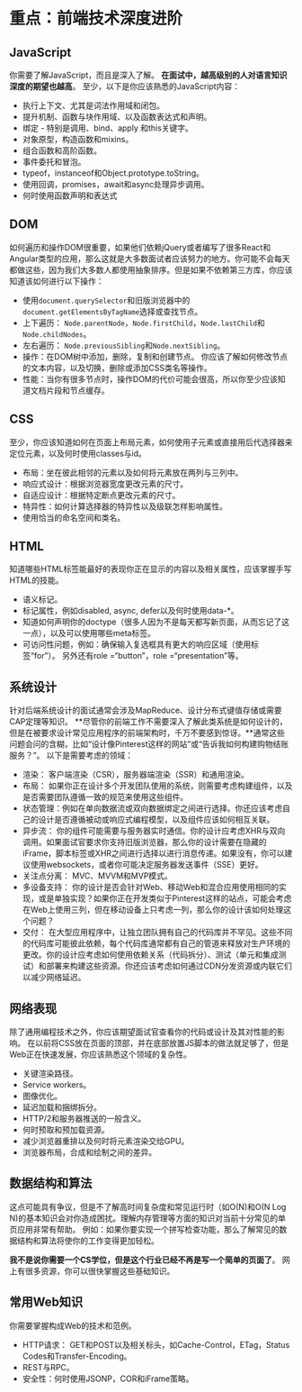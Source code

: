 # 重点：前端技术深度进阶

## **JavaScript**

你需要了解JavaScript，而且是深入了解。 **在面试中，越高级别的人对语言知识深度的期望也越高**。 至少，以下是你应该熟悉的JavaScript内容：

- 执行上下文、尤其是词法作用域和闭包。
- 提升机制、函数与块作用域、以及函数表达式和声明。
- 绑定 - 特别是调用、bind、apply 和this关键字。
- 对象原型，构造函数和mixins。
- 组合函数和高阶函数。
- 事件委托和冒泡。
- typeof，instanceof和Object.prototype.toString。
- 使用回调，promises，await和async处理异步调用。
- 何时使用函数声明和表达式

## **DOM**

如何遍历和操作DOM很重要，如果他们依赖jQuery或者编写了很多React和Angular类型的应用，那么这就是大多数面试者应该努力的地方。你可能不会每天都做这些，因为我们大多数人都使用抽象排序。但是如果不依赖第三方库，你应该知道该如何进行以下操作：

- 使用`document.querySelector`和旧版浏览器中的`document.getElementsByTagName`选择或查找节点。
- 上下遍历： `Node.parentNode`，`Node.firstChild`，`Node.lastChild`和`Node.childNodes`。
- 左右遍历： `Node.previousSibling`和`Node.nextSibling`。
- 操作：在DOM树中添加，删除，复制和创建节点。 你应该了解如何修改节点的文本内容，以及切换，删除或添加CSS类名等操作。
- 性能：当你有很多节点时，操作DOM的代价可能会很高，所以你至少应该知道文档片段和节点缓存。

## **CSS**

至少，你应该知道如何在页面上布局元素，如何使用子元素或直接用后代选择器来定位元素，以及何时使用classes与id。

- 布局：坐在彼此相邻的元素以及如何将元素放在两列与三列中。
- 响应式设计：根据浏览器宽度更改元素的尺寸。
- 自适应设计：根据特定断点更改元素的尺寸。
- 特异性：如何计算选择器的特异性以及级联怎样影响属性。
- 使用恰当的命名空间和类名。

## **HTML**

知道哪些HTML标签能最好的表现你正在显示的内容以及相关属性，应该掌握手写HTML的技能。

- 语义标记。
- 标记属性，例如disabled, async, defer以及何时使用data-*。
- 知道如何声明你的doctype（很多人因为不是每天都写新页面，从而忘记了这一点），以及可以使用哪些meta标签。
- 可访问性问题，例如：确保输入复选框具有更大的响应区域（使用标签“for”）。 另外还有role =“button”，role =“presentation”等。

## **系统设计**

针对后端系统设计的面试通常会涉及MapReduce、设计分布式键值存储或需要CAP定理等知识。 **尽管你的前端工作不需要深入了解此类系统是如何设计的，但是在被要求设计常见应用程序的前端架构时，千万不要感到惊讶。**通常这些问题会问的含糊，比如“设计像Pinterest这样的网站”或“告诉我如何构建购物结账服务？”。 以下是需要考虑的领域：

- 渲染： 客户端渲染（CSR），服务器端渲染（SSR）和通用渲染。
- 布局： 如果你正在设计多个开发团队使用的系统，则需要考虑构建组件，以及是否需要团队遵循一致的规范来使用这些组件。
- 状态管理：例如在单向数据流或双向数据绑定之间进行选择。你还应该考虑自己的设计是否遵循被动或响应式编程模型，以及组件应该如何相互关联。
- 异步流： 你的组件可能需要与服务器实时通信。你的设计应考虑XHR与双向调用。如果面试官要求你支持旧版浏览器，那么你的设计需要在隐藏的iFrame，脚本标签或XHR之间进行选择以进行消息传递。如果没有，你可以建议使用websockets，或者你可能决定服务器发送事件（SSE）更好。
- 关注点分离： MVC、MVVM和MVP模式。
- 多设备支持： 你的设计是否会针对Web、移动Web和混合应用使用相同的实现，或是单独实现？如果你正在开发类似于Pinterest这样的站点，可能会考虑在Web上使用三列，但在移动设备上只考虑一列，那么你的设计该如何处理这个问题？
- 交付： 在大型应用程序中，让独立团队拥有自己的代码库并不罕见。这些不同的代码库可能彼此依赖，每个代码库通常都有自己的管道来释放对生产环境的更改。你的设计应考虑如何使用依赖关系（代码拆分）、测试（单元和集成测试）和部署来构建这些资源。你还应该考虑如何通过CDN分发资源或内联它们以减少网络延迟。

## **网络表现**

除了通用编程技术之外，你应该期望面试官查看你的代码或设计及其对性能的影响。 在以前将CSS放在页面的顶部，并在底部放置JS脚本的做法就足够了，但是Web正在快速发展，你应该熟悉这个领域的复杂性。

- 关键渲染路径。
- Service workers。
- 图像优化。
- 延迟加载和捆绑拆分。
- HTTP/2和服务器推送的一般含义。
- 何时预取和预加载资源。
- 减少浏览器重排以及何时将元素渲染交给GPU。
- 浏览器布局，合成和绘制之间的差异。

## **数据结构和算法**

这点可能具有争议，但是不了解高时间复杂度和常见运行时（如O(N)和O(N Log N)的基本知识会对你造成困扰。理解内存管理等方面的知识对当前十分常见的单页应用非常有帮助。 例如：如果你要实现一个拼写检查功能，那么了解常见的数据结构和算法将使你的工作变得更加轻松。

**我不是说你需要一个CS学位，但是这个行业已经不再是写一个简单的页面了**。 网上有很多资源，你可以很快掌握这些基础知识。

## **常用Web知识**

你需要掌握构成Web的技术和范例。

- HTTP请求： GET和POST以及相关标头，如Cache-Control，ETag，Status Codes和Transfer-Encoding。
- REST与RPC。
- 安全性：何时使用JSONP，COR和iFrame策略。